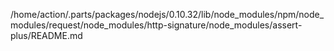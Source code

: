 /home/action/.parts/packages/nodejs/0.10.32/lib/node_modules/npm/node_modules/request/node_modules/http-signature/node_modules/assert-plus/README.md